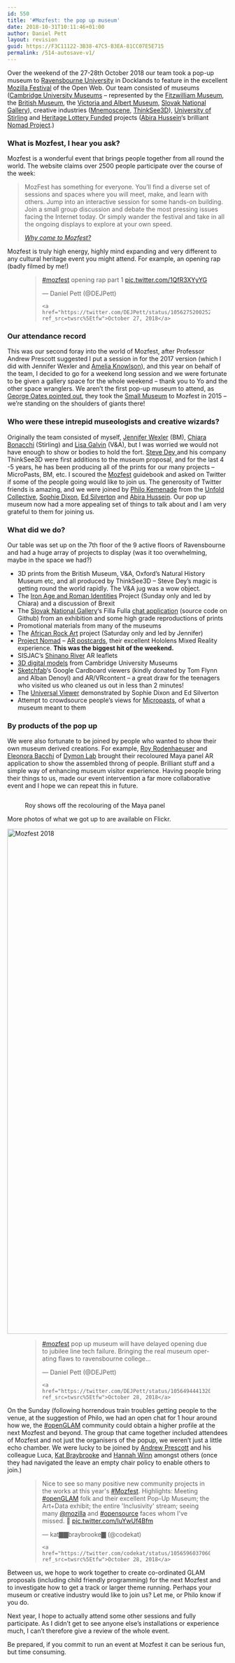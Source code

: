 ```yaml
---
id: 550
title: '#Mozfest: the pop up museum'
date: 2018-10-31T10:11:46+01:00
author: Daniel Pett
layout: revision
guid: https://F3C11122-3B38-47C5-B3EA-81CC07E5E715
permalink: /514-autosave-v1/
---
```

<p class="has-text-color has-background has-drop-cap has-vivid-red-color has-very-light-gray-background-color">
  Over the weekend of the 27-28th October 2018 our team took a pop-up museum to <a href="https://www.ravensbourne.ac.uk/">Ravensbourne University</a> in Docklands to feature in the excellent <a href="https://mozillafestival.org/">Mozilla Festival</a> of the Open Web. Our team consisted of museums (<a href="https://www.museums.cam.ac.uk/">Cambridge University Museums</a> &#8211; represented by the <a href="https://www.fitzmuseum.cam.ac.uk/">Fitzwilliam Museum</a>, the <a href="http://britishmuseum.org">British Museum</a>, the <a href="https://www.vam.ac.uk/">Victoria and Albert Museum</a>, <a href="https://www.sng.sk/en">Slovak National Gallery</a>), creative industries (<a href="https://mnemoscene.io/">Mnemoscene</a>, <a href="https://www.thinksee3d.com/">ThinkSee3D</a>), <a href="https://www.stir.ac.uk/">University of Stirling</a> and <a href="https://www.hlf.org.uk/">Heritage Lottery Funded</a> projects (<a href="https://twitter.com/AbiraHussein">Abira Hussein</a>&#8216;s brilliant <a href="https://nomad-project.co.uk/">Nomad Project</a>.)
</p>

### What is Mozfest, I hear you ask?

Mozfest is a wonderful event that brings people together from all round the world. The website claims over 2500 people participate over the course of the week:

<blockquote class="wp-block-quote">
  <p>
    MozFest has something for everyone. You’ll find a diverse set of sessions and spaces where you will meet, make, and learn with others. Jump into an interactive session for some hands-on building. Join a small group discussion and debate the most pressing issues facing the Internet today. Or simply wander the festival and take in all the ongoing displays to explore at your own speed.
  </p>
  
  <cite><a href="https://mozillafestival.org/why-come-to-mozfest">Why come to Mozfest?</a></cite>
</blockquote>

Mozfest is truly high energy, highly mind expanding and very different to any cultural heritage event you might attend. For example, an opening rap (badly filmed by me!)&nbsp;<figure class="wp-block-embed-twitter wp-block-embed is-type-rich is-provider-twitter">

<div class="wp-block-embed__wrapper">
  <blockquote class="twitter-tweet" data-width="500" data-dnt="true">
    <p lang="en" dir="ltr">
      <a href="https://twitter.com/hashtag/mozfest?src=hash&ref_src=twsrc%5Etfw">#mozfest</a> opening rap part 1 <a href="https://t.co/1QfR3XYyYG">pic.twitter.com/1QfR3XYyYG</a>
    </p>&mdash; Daniel Pett (@DEJPett) 
    
    <a href="https://twitter.com/DEJPett/status/1056275200252264449?ref_src=twsrc%5Etfw">October 27, 2018</a>
  </blockquote>
</div></figure> 

### Our attendance record

This was our second foray into the world of Mozfest, after Professor Andrew Prescott suggested I put a session in for the 2017 version (which I did with Jennifer Wexler and [Amelia Knowlson](http://ameliaknowlson.com/)), and this year on behalf of the team, I decided to go for a weekend long session and we were fortunate to be given a gallery space for the whole weekend &#8211; thank you to Yo and the other space wranglers. We aren&#8217;t the first pop-up museum to attend, as [George Oates pointed out](https://twitter.com/ukglo/status/1056502154440130560), they took the [Small Museum](https://thesmallmuseum.org/2015/11/14/the-small-museum-v2/) to Mozfest in 2015 &#8211; we&#8217;re standing on the shoulders of giants there!

### Who were these intrepid museologists and creative wizards?

Originally the team consisted of myself, [Jennifer Wexler](https://twitter.com/JWexlerBM) (BM), [Chiara Bonacchi](https://twitter.com/ChBonacchi) (Stirling) and [Lisa Galvin](https://twitter.com/LisaGalvin_) (V&A), but I was worried we would not have enough to show or bodies to hold the fort. [Steve Dey&nbsp;](https://twitter.com/thinksee3d)and his company ThinkSee3D were first additions to the museum proposal, and for the last 4 -5 years, he has been producing all of the prints for our many projects &#8211; MicroPasts, BM, etc. I scoured the [Mozfest](https://mozillafestival.org/) guidebook and asked on Twitter if some of the people going would like to join us. The generosity of Twitter friends is amazing, and we were joined by [Philo&nbsp;Kemenade](https://twitter.com/phivk) from the [Unfold Collective](http://unfold.is/), [Sophie Dixon](https://twitter.com/SophieDixon1), [Ed Silverton](https://twitter.com/edsilv) and [Abira Hussein](https://twitter.com/AbiraHussein). Our pop up museum now had a more appealing set of things to talk about and I am very grateful to them for joining us.

### What did we do?&nbsp;

Our table was set up on the 7th floor of the 9 active floors of Ravensbourne and had a huge array of projects to display (was it too overwhelming, maybe in the space we had?)

  * 3D prints from the British Museum, V&A, Oxford&#8217;s Natural History Museum etc, and all produced by ThinkSee3D &#8211; Steve Dey&#8217;s magic is getting round the world rapidly. The V&A jug was a wow object.&nbsp;
  * The [Iron Age and Roman Identities](http://ancientidentities.org/) Project (Sunday only and led by Chiara) and a discussion of Brexit
  * The [Slovak National Gallery](https://sng.sk/)&#8216;s Filla Fulla&nbsp;[chat application](https://fillafulla.sng.sk/) (source code on Github) from an exhibition and some high grade reproductions of prints
  * Promotional materials from many of the museums
  * The [African Rock Art](https://africanrockart.britishmuseum.org) project (Saturday only and led by Jennifer)&nbsp;
  * [Project Nomad](https://nomad-project.co.uk/) &#8211; [AR postcards](https://nomad-project.co.uk/ar), their excellent Hololens Mixed Reality experience. **This was the biggest hit of the weekend.&nbsp;**
  * SISJAC&#8217;s [Shinano River](http://sainsbury-institute.org/research/archaeology-and-heritage/shinano-river/) AR leaflets
  * [3D digital models](https://sketchfab.com/danielpett/collections/university-of-cambridge-museums) from Cambridge University Museums
  * [Sketchfab](https://sketchfab.com)&#8216;s Google Cardboard viewers (kindly donated by Tom Flynn and Alban Denoyl) and AR/VRcontent &#8211; a great draw for the teenagers who visited us who cleaned us out in less than 2 minutes!
  * The [Universal Viewer](http://universalviewer.io) demonstrated by Sophie Dixon and Ed Silverton
  * Attempt to crowdsource people&#8217;s views for [Micropasts](https://micropasts.org), of what a museum meant to them

### By products of the pop up

We were also fortunate to be joined by people who wanted to show their own museum derived creations. For example,&nbsp;[Roy Rodenhaeuser](https://twitter.com/RoyRodenhaeuser) and [Eleonora Bacchi](https://twitter.com/EleonoraBacchi) of [Dymon Lab](https://www.dymonlab.com/) brought their recoloured Maya panel AR application to show the assembled throng of people. Brilliant stuff and a simple way of enhancing museum visitor experience. Having people bring their things to us, made our event intervention a far more collaborative event and I hope we can repeat this in future.&nbsp;<figure class="wp-block-image">

<img src="http://museologi.st/images/uploads/2018/10/43797819330_3916327fd1_k.jpg" alt="" class="wp-image-517" srcset="https://museologi.st/images/uploads/2018/10/43797819330_3916327fd1_k.jpg 2048w, https://museologi.st/images/uploads/2018/10/43797819330_3916327fd1_k-300x169.jpg 300w, https://museologi.st/images/uploads/2018/10/43797819330_3916327fd1_k-768x432.jpg 768w, https://museologi.st/images/uploads/2018/10/43797819330_3916327fd1_k-1024x576.jpg 1024w" sizes="(max-width: 2048px) 100vw, 2048px" /> <figcaption>Roy shows off the recolouring of the Maya panel</figcaption></figure> 

More photos of what we got up to are available on Flickr.&nbsp;

<a data-flickr-embed="true" href="https://www.flickr.com/photos/dankate/albums/72157702805961974" title="Mozfest 2018"><img src="https://farm2.staticflickr.com/1975/44701687655_0ac9356ac0_k.jpg" width="2048" height="1152" alt="Mozfest 2018" /></a> <figure class="wp-block-embed-twitter wp-block-embed is-type-rich is-provider-twitter">

<div class="wp-block-embed__wrapper">
  <blockquote class="twitter-tweet" data-width="500" data-dnt="true">
    <p lang="en" dir="ltr">
      <a href="https://twitter.com/hashtag/mozfest?src=hash&ref_src=twsrc%5Etfw">#mozfest</a> pop up museum will have delayed opening due to jubilee line tech failure. Bringing the real museum operating flaws to ravensbourne college&#8230;
    </p>&mdash; Daniel Pett (@DEJPett) 
    
    <a href="https://twitter.com/DEJPett/status/1056494441320595456?ref_src=twsrc%5Etfw">October 28, 2018</a>
  </blockquote>
</div></figure> 

On the Sunday (following horrendous train troubles getting people to the venue, at the suggestion of Philo, we had an open chat for 1 hour around how we, the [#openGLAM](https://openglam.org/) community could obtain a higher profile at the next Mozfest and beyond. The group that came together included attendees of Mozfest and not just the organisers of the popup, we weren&#8217;t just a little echo chamber. We were lucky to be joined by [Andrew Prescott](https://twitter.com/Ajprescott) and his colleague Luca, [Kat Braybrooke](https://twitter.com/codekat) and [Hannah Winn](https://twitter.com/HannahWinn3) amongst others (once they had navigated the leave an empty chair policy to enable others to join.)&nbsp;<figure class="wp-block-embed-twitter wp-block-embed is-type-rich is-provider-twitter">

<div class="wp-block-embed__wrapper">
  <blockquote class="twitter-tweet" data-width="500" data-dnt="true">
    <p lang="en" dir="ltr">
      Nice to see so many positive new community projects in the works at this year's <a href="https://twitter.com/hashtag/Mozfest?src=hash&ref_src=twsrc%5Etfw">#Mozfest</a>. Highlights: Meeting <a href="https://twitter.com/hashtag/openGLAM?src=hash&ref_src=twsrc%5Etfw">#openGLAM</a> folk and their excellent Pop-Up Museum; the Art+Data exhibit; the entire 'Inclusivity' stream; seeing many <a href="https://twitter.com/mozilla?ref_src=twsrc%5Etfw">@mozilla</a> and <a href="https://twitter.com/hashtag/opensource?src=hash&ref_src=twsrc%5Etfw">#opensource</a> faces whom I've missed. 🎉 <a href="https://t.co/IuYwUf4Bfm">pic.twitter.com/IuYwUf4Bfm</a>
    </p>&mdash; kat▇▇braybrooke▇ (@codekat) 
    
    <a href="https://twitter.com/codekat/status/1056596037060755457?ref_src=twsrc%5Etfw">October 28, 2018</a>
  </blockquote>
</div></figure> 

Between us, we hope to work together to create co-ordinated GLAM proposals (including child friendly programming) for the next Mozfest and to investigate how to get a track or larger theme running. Perhaps your museum or creative industry would like to join us? Let me, or Philo know if you do.&nbsp;

Next year, I hope to actually attend some other sessions and fully participate. As I didn&#8217;t get to see anyone else&#8217;s installations or experience much, I can&#8217;t therefore give a review of the whole event.&nbsp;

Be prepared, if you commit to run an event at Mozfest it can be serious fun, but time consuming.&nbsp;